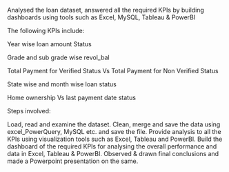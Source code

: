Analysed the loan dataset, answered all the required KPIs by building dashboards using tools such as Excel, MySQL, Tableau & PowerBI

The following KPIs include:

Year wise loan amount Status

Grade and sub grade wise revol_bal

Total Payment for Verified Status Vs Total Payment for Non Verified Status

State wise and month wise loan status

Home ownership Vs last payment date status

Steps involved:

Load, read and examine the dataset.
Clean, merge and save the data using excel_PowerQuery, MySQL etc. and save the file.
Provide analysis to all the KPIs using visualization tools such as Excel, Tableau and PowerBI.
Build the dashboard of the required KPIs for analysing the overall performance and data in Excel, Tableau & PowerBI.
Observed & drawn final conclusions and made a Powerpoint presentation on the same.
